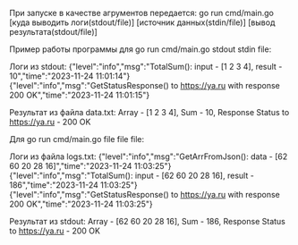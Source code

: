 При запуске в качестве агрументов передается:
go run cmd/main.go [куда выводить логи(stdout/file)] [источник данных(stdin/file)] [вывод результата(stdout/file)]

Пример работы программы для go run cmd/main.go stdout stdin file:

Логи из stdout:
{"level":"info","msg":"TotalSum(): input - [1 2 3 4], result - 10","time":"2023-11-24 11:01:14"}
{"level":"info","msg":"GetStatusResponse() to https://ya.ru with response 200 OK","time":"2023-11-24 11:01:15"}

Результат из файла data.txt:
Array - [1 2 3 4], Sum - 10, Response Status to https://ya.ru - 200 OK

Для go run cmd/main.go file file file:

Логи из файла logs.txt:
{"level":"info","msg":"GetArrFromJson(): data - [62 60 20 28 16]","time":"2023-11-24 11:03:25"}
{"level":"info","msg":"TotalSum(): input - [62 60 20 28 16], result - 186","time":"2023-11-24 11:03:25"}
{"level":"info","msg":"GetStatusResponse() to https://ya.ru with response 200 OK","time":"2023-11-24 11:03:25"}

Результат из stdout:
Array - [62 60 20 28 16], Sum - 186, Response Status to https://ya.ru - 200 OK